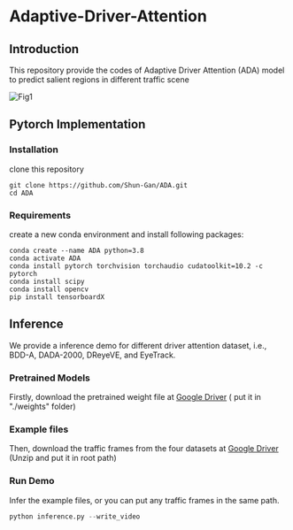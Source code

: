 # Adaptive-Driver-Attention

## Introduction 

This repository provide the codes of Adaptive Driver Attention (ADA) model to predict salient regions in different traffic scene

![Fig1](./Fig1.png)

## Pytorch Implementation

### Installation

clone this repository

```
git clone https://github.com/Shun-Gan/ADA.git
cd ADA
```

### Requirements

create a new conda environment and install following packages:

```
conda create --name ADA python=3.8
conda activate ADA
conda install pytorch torchvision torchaudio cudatoolkit=10.2 -c pytorch
conda install scipy
conda install opencv
pip install tensorboardX
```

## Inference

We provide a inference demo  for different driver attention dataset, i.e., BDD-A, DADA-2000, DReyeVE, and EyeTrack.

### Pretrained Models

Firstly, download the pretrained weight file at [Google Driver](https://drive.google.com/file/d/1K0jftj32bOeoUWGTx1XPf58WXrR6m-PC/view?usp=sharing) ( put it in "./weights" folder)

### Example files

Then, download the traffic frames from the four datasets at [Google Driver](https://drive.google.com/file/d/1BCBXJffa6rDY4UjMrFxkFnk4wTwVhj9P/view?usp=sharing) (Unzip and put it in root path) 

### Run Demo

Infer the example files,  or you can put any traffic frames in the same path.

```python
python inference.py --write_video
```

